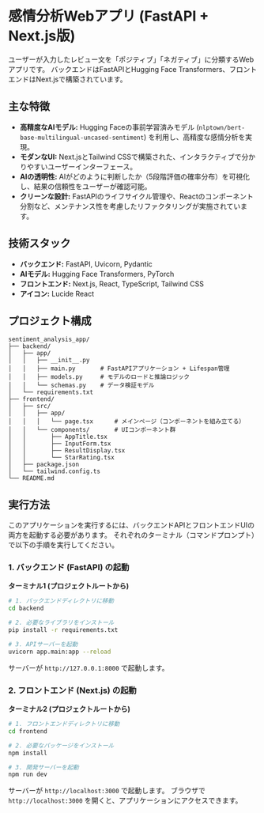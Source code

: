 # 感情分析Webアプリ (FastAPI + Next.js版)

ユーザーが入力したレビュー文を「ポジティブ」「ネガティブ」に分類するWebアプリです。
バックエンドはFastAPIとHugging Face Transformers、フロントエンドはNext.jsで構築されています。

## 主な特徴

- **高精度なAIモデル:** Hugging Faceの事前学習済みモデル (`nlptown/bert-base-multilingual-uncased-sentiment`) を利用し、高精度な感情分析を実現。
- **モダンなUI:** Next.jsとTailwind CSSで構築された、インタラクティブで分かりやすいユーザーインターフェース。
- **AIの透明性:** AIがどのように判断したか（5段階評価の確率分布）を可視化し、結果の信頼性をユーザーが確認可能。
- **クリーンな設計:** FastAPIのライフサイクル管理や、Reactのコンポーネント分割など、メンテナンス性を考慮したリファクタリングが実施されています。

## 技術スタック

- **バックエンド:** FastAPI, Uvicorn, Pydantic
- **AIモデル:** Hugging Face Transformers, PyTorch
- **フロントエンド:** Next.js, React, TypeScript, Tailwind CSS
- **アイコン:** Lucide React

## プロジェクト構成

```
sentiment_analysis_app/
├── backend/
│   ├── app/
│   │   ├── __init__.py
│   │   ├── main.py       # FastAPIアプリケーション + Lifespan管理
│   │   ├── models.py     # モデルのロードと推論ロジック
│   │   └── schemas.py    # データ検証モデル
│   └── requirements.txt
├── frontend/
│   ├── src/
│   │   ├── app/
│   │   │   └── page.tsx      # メインページ（コンポーネントを組み立てる）
│   │   └── components/       # UIコンポーネント群
│   │       ├── AppTitle.tsx
│   │       ├── InputForm.tsx
│   │       ├── ResultDisplay.tsx
│   │       └── StarRating.tsx
│   ├── package.json
│   └── tailwind.config.ts
└── README.md
```

## 実行方法

このアプリケーションを実行するには、バックエンドAPIとフロントエンドUIの両方を起動する必要があります。
それぞれのターミナル（コマンドプロンプト）で以下の手順を実行してください。

### 1. バックエンド (FastAPI) の起動

**ターミナル1 (プロジェクトルートから)**

```bash
# 1. バックエンドディレクトリに移動
cd backend

# 2. 必要なライブラリをインストール
pip install -r requirements.txt

# 3. APIサーバーを起動
uvicorn app.main:app --reload
```
サーバーが `http://127.0.0.1:8000` で起動します。

### 2. フロントエンド (Next.js) の起動

**ターミナル2 (プロジェクトルートから)**

```bash
# 1. フロントエンドディレクトリに移動
cd frontend

# 2. 必要なパッケージをインストール
npm install

# 3. 開発サーバーを起動
npm run dev
```
サーバーが `http://localhost:3000` で起動します。
ブラウザで `http://localhost:3000` を開くと、アプリケーションにアクセスできます。
